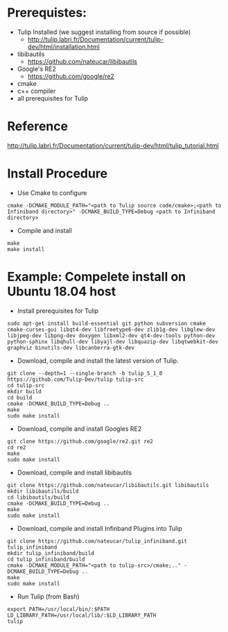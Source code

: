 # Prerequistes:
* Tulip Installed (we suggest installing from source if possible)
  * http://tulip.labri.fr/Documentation/current/tulip-dev/html/installation.html
* libibautils 
  * https://github.com/nateucar/libibautils
* Google's RE2
  * https://github.com/google/re2
* cmake
* c++ compiler
* all prerequisites for Tulip

# Reference
http://tulip.labri.fr/Documentation/current/tulip-dev/html/tulip_tutorial.html

# Install Procedure
* Use Cmake to configure
```
cmake -DCMAKE_MODULE_PATH="<path to Tulip source code/cmake>;<path to Infiniband directory>" -DCMAKE_BUILD_TYPE=Debug <path to Infiniband directory>
```
* Compile and install
```
make
make install
```

# Example: Compelete install on Ubuntu 18.04 host
* Install prerequisites for Tulip
```
sudo apt-get install build-essential git python subversion cmake cmake-curses-gui libqt4-dev libfreetype6-dev zlib1g-dev libglew-dev libjpeg-dev libpng-dev doxygen libxml2-dev qt4-dev-tools python-dev python-sphinx libqhull-dev libyajl-dev libquazip-dev libqtwebkit-dev graphviz binutils-dev libcanberra-gtk-dev
```
* Download, compile and install the latest version of Tulip.
```
git clone --depth=1 --single-branch -b tulip_5_1_0 https://github.com/Tulip-Dev/tulip tulip-src
cd tulip-src
mkdir build
cd build
cmake -DCMAKE_BUILD_TYPE=Debug ..
make
sudo make install
```
* Download, compile and install Googles RE2
```
git clone https://github.com/google/re2.git re2
cd re2
make
sudo make install
```
* Download, compile and install libibautils
```
git clone https://github.com/nateucar/libibautils.git libibautils
mkdir libibautils/build
cd libibautils/build
cmake -DCMAKE_BUILD_TYPE=Debug ..
make
sudo make install
```
* Download, compile and install Infinband Plugins into Tulip
```
git clone https://github.com/nateucar/tulip_infiniband.git tulip_infiniband
mkdir tulip_infiniband/build
cd tulip_infiniband/build
cmake -DCMAKE_MODULE_PATH="<path to tulip-src>/cmake;.." -DCMAKE_BUILD_TYPE=Debug ..
make
sudo make install
```
* Run Tulip (from Bash)
```
export PATH=/usr/local/bin/:$PATH LD_LIBRARY_PATH=/usr/local/lib/:$LD_LIBRARY_PATH
tulip
```
